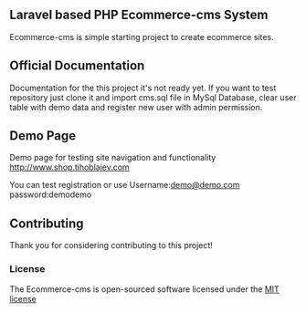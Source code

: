 ## Laravel based PHP Ecommerce-cms System

Ecommerce-cms is simple starting project to create ecommerce sites.

## Official Documentation

Documentation for the this project it's not ready yet.
If you want to test repository just clone it and import cms.sql file in MySql Database,
clear user table with demo data and register new user with admin permission.

## Demo Page

Demo page for testing site navigation and functionality 
http://www.shop.tihoblajev.com

You can test registration or use 
Username:demo@demo.com
password:demodemo

## Contributing

Thank you for considering contributing to this project!

### License

The Ecommerce-cms is open-sourced software licensed under the [MIT license](http://opensource.org/licenses/MIT)
